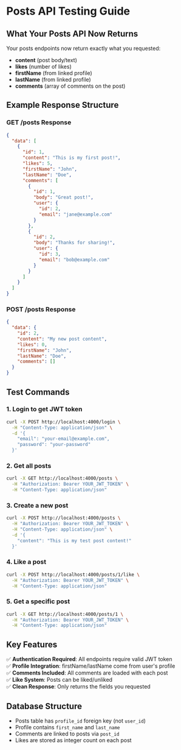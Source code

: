 # Posts API Testing Guide

## What Your Posts API Now Returns

Your posts endpoints now return exactly what you requested:
- **content** (post body/text)
- **likes** (number of likes)
- **firstName** (from linked profile)
- **lastName** (from linked profile)  
- **comments** (array of comments on the post)

## Example Response Structure

### GET /posts Response
```json
{
  "data": [
    {
      "id": 1,
      "content": "This is my first post!",
      "likes": 5,
      "firstName": "John",
      "lastName": "Doe",
      "comments": [
        {
          "id": 1,
          "body": "Great post!",
          "user": {
            "id": 2,
            "email": "jane@example.com"
          }
        },
        {
          "id": 2, 
          "body": "Thanks for sharing!",
          "user": {
            "id": 3,
            "email": "bob@example.com"
          }
        }
      ]
    }
  ]
}
```

### POST /posts Response
```json
{
  "data": {
    "id": 2,
    "content": "My new post content",
    "likes": 0,
    "firstName": "John",
    "lastName": "Doe", 
    "comments": []
  }
}
```

## Test Commands

### 1. Login to get JWT token
```bash
curl -X POST http://localhost:4000/login \
  -H "Content-Type: application/json" \
  -d '{
    "email": "your-email@example.com",
    "password": "your-password"
  }'
```

### 2. Get all posts
```bash
curl -X GET http://localhost:4000/posts \
  -H "Authorization: Bearer YOUR_JWT_TOKEN" \
  -H "Content-Type: application/json"
```

### 3. Create a new post
```bash
curl -X POST http://localhost:4000/posts \
  -H "Authorization: Bearer YOUR_JWT_TOKEN" \
  -H "Content-Type: application/json" \
  -d '{
    "content": "This is my test post content!"
  }'
```

### 4. Like a post
```bash
curl -X POST http://localhost:4000/posts/1/like \
  -H "Authorization: Bearer YOUR_JWT_TOKEN" \
  -H "Content-Type: application/json"
```

### 5. Get a specific post
```bash
curl -X GET http://localhost:4000/posts/1 \
  -H "Authorization: Bearer YOUR_JWT_TOKEN" \
  -H "Content-Type: application/json"
```

## Key Features

✅ **Authentication Required**: All endpoints require valid JWT token  
✅ **Profile Integration**: firstName/lastName come from user's profile  
✅ **Comments Included**: All comments are loaded with each post  
✅ **Like System**: Posts can be liked/unliked  
✅ **Clean Response**: Only returns the fields you requested  

## Database Structure

- Posts table has `profile_id` foreign key (not `user_id`)
- Profile contains `first_name` and `last_name` 
- Comments are linked to posts via `post_id`
- Likes are stored as integer count on each post